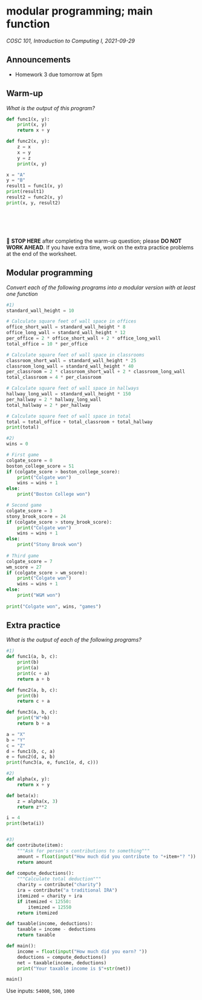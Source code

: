 # modular programming; main function
_COSC 101, Introduction to Computing I, 2021-09-29_

## Announcements
* Homework 3 due tomorrow at 5pm

## Warm-up
_What is the output of this program?_


```python
def func1(x, y):
    print(x, y)
    return x + y

def func2(x, y):
    z = x
    x = y
    y = z
    print(x, y)

x = "A"
y = "B"
result1 = func1(x, y)
print(result1)
result2 = func2(x, y)
print(x, y, result2)
```

```





```
🛑 **STOP HERE** after completing the warm-up question; please **DO NOT WORK AHEAD**. If you have extra time, work on the extra practice problems at the end of the worksheet.
<div style="page-break-after:always;"></div>

## Modular programming

_Convert each of the following programs into a modular version with at least one function_


```python
#1)
standard_wall_height = 10

# Calculate square feet of wall space in offices
office_short_wall = standard_wall_height * 8
office_long_wall = standard_wall_height * 12
per_office = 2 * office_short_wall + 2 * office_long_wall
total_office = 10 * per_office

# Calculate square feet of wall space in classrooms
classroom_short_wall = standard_wall_height * 25
classroom_long_wall = standard_wall_height * 40
per_classroom = 2 * classroom_short_wall + 2 * classroom_long_wall
total_classroom = 4 * per_classroom

# Calculate square feet of wall space in hallways
hallway_long_wall = standard_wall_height * 150
per_hallway = 2 * hallway_long_wall
total_hallway = 2 * per_hallway

# Calculate square feet of wall space in total
total = total_office + total_classroom + total_hallway
print(total)
```

<div style="page-break-after:always;"></div>


```python
#2)
wins = 0

# First game
colgate_score = 0
boston_college_score = 51
if (colgate_score > boston_college_score):
    print("Colgate won")
    wins = wins + 1
else:
    print("Boston College won")

# Second game
colgate_score = 3
stony_brook_score = 24
if (colgate_score > stony_brook_score):
    print("Colgate won")
    wins = wins + 1
else:
    print("Stony Brook won")
    
# Third game
colgate_score = 7
wm_score = 27
if (colgate_score > wm_score):
    print("Colgate won")
    wins = wins + 1
else:
    print("W&M won")
    
print("Colgate won", wins, "games")
```

<div style="page-break-after:always;"></div>

## Extra practice

_What is the output of each of the following programs?_


```python
#1)
def func1(a, b, c):
    print(b)
    print(a)
    print(c + a)
    return a + b

def func2(a, b, c):
    print(b)
    return c + a

def func3(a, b, c):
    print("W"+b)
    return b + a

a = "X"
b = "Y"
c = "Z"
d = func1(b, c, a)
e = func2(d, a, b)
print(func3(a, e, func1(e, d, c)))
```

<div style="page-break-after:always;"></div>


```python
#2)
def alpha(x, y):
    return x + y

def beta(x):
    z = alpha(x, 3)
    return z**2

i = 4
print(beta(i))
```

```

```


```python
#3)
def contribute(item):
    """Ask for person's contributions to something"""
    amount = float(input("How much did you contribute to "+item+"? "))
    return amount
    
def compute_deductions():
    """Calculate total deduction"""
    charity = contribute("charity")
    ira = contribute("a traditional IRA")
    itemized = charity + ira
    if itemized < 12550:
        itemized = 12550
    return itemized

def taxable(income, deductions):
    taxable = income - deductions
    return taxable

def main():
    income = float(input("How much did you earn? "))
    deductions = compute_deductions()
    net = taxable(income, deductions)
    print("Your taxable income is $"+str(net))

main()
```

Use inputs: `54000`, `500`, `1000`

